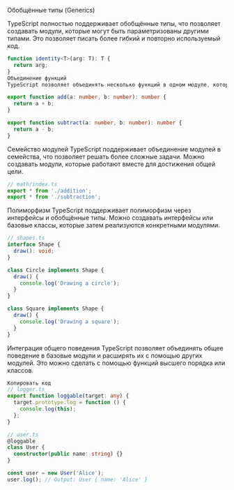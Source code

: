 Обобщённые типы (Generics)

TypeScript полностью поддерживает обобщённые типы, что позволяет создавать модули, которые могут быть параметризованы другими типами. Это позволяет писать более гибкий и повторно используемый код.

```typescript
function identity<T>(arg: T): T {
  return arg;
}
Объединение функций
TypeScript позволяет объединять несколько функций в одном модуле, которые могут активно взаимодействовать друг с другом. Это достигается через экспортирование функций из модуля.
```

```typescript
export function add(a: number, b: number): number {
  return a + b;
}

export function subtract(a: number, b: number): number {
  return a - b;
}
```
Семейство модулей
TypeScript поддерживает объединение модулей в семейства, что позволяет решать более сложные задачи. Можно создавать модули, которые работают вместе для достижения общей цели.

```typescript
// math/index.ts
export * from './addition';
export * from './subtraction';
```

Полиморфизм
TypeScript поддерживает полиморфизм через интерфейсы и обобщённые типы. Можно создавать интерфейсы или базовые классы, которые затем реализуются конкретными модулями.

```typescript
// shapes.ts
interface Shape {
  draw(): void;
}

class Circle implements Shape {
  draw() {
    console.log('Drawing a circle');
  }
}

class Square implements Shape {
  draw() {
    console.log('Drawing a square');
  }
}
```

Интеграция общего поведения
TypeScript позволяет объединять общее поведение в базовые модули и расширять их с помощью других модулей. Это можно сделать с помощью функций высшего порядка или классов.

```typescript
Копировать код
// logger.ts
export function loggable(target: any) {
  target.prototype.log = function () {
    console.log(this);
  };
}

// user.ts
@loggable
class User {
  constructor(public name: string) {}
}

const user = new User('Alice');
user.log(); // Output: User { name: 'Alice' }
```